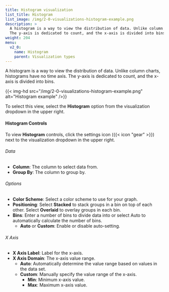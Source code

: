 ```yaml
---
title: Histogram visualization
list_title: Histogram
list_image: /img/2-0-visualizations-histogram-example.png
description: >
  A histogram is a way to view the distribution of data. Unlike column charts, histograms have no time axis.
  The y-axis is dedicated to count, and the x-axis is divided into bins.
weight: 204
menu:
  v2_0:
    name: Histogram
    parent: Visualization types
---
```


A histogram is a way to view the distribution of data. Unlike column charts, histograms have no time axis.
The y-axis is dedicated to count, and the x-axis is divided into bins.

{{< img-hd src="/img/2-0-visualizations-histogram-example.png" alt="Histogram example" />}}

To select this view, select the **Histogram** option from the visualization dropdown in the upper right.

#### Histogram Controls

To view **Histogram** controls, click the settings icon ({{< icon "gear" >}}) next
to the visualization dropdown in the upper right.

###### Data
- **Column**: The column to select data from.
- **Group By**: The column to group by.

###### Options
- **Color Scheme**: Select a color scheme to use for your graph.
- **Positioning**: Select **Stacked** to stack groups in a bin on top of each other.
  Select **Overlaid** to overlay groups in each bin.
- **Bins**: Enter a number of bins to divide data into or select Auto to automatically
  calculate the number of bins.
  - **Auto** or **Custom**: Enable or disable auto-setting.

###### X Axis
- **X Axis Label**: Label for the x-axis.
- **X Axis Domain**: The x-axis value range.
  - **Auto**: Automatically determine the value range based on values in the data set.
  - **Custom**: Manually specify the value range of the x-axis.
      - **Min**: Minimum x-axis value.
      - **Max**: Maximum x-axis value.
